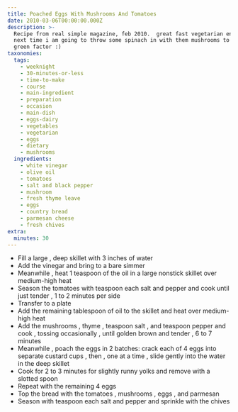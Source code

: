 ```yaml
---
title: Poached Eggs With Mushrooms And Tomatoes
date: 2010-03-06T00:00:00.000Z
description: >-
  Recipe from real simple magazine, feb 2010.  great fast vegetarian entree! 
  next time i am going to throw some spinach in with them mushrooms to boost the
  green factor :)
taxonomies:
  tags:
    - weeknight
    - 30-minutes-or-less
    - time-to-make
    - course
    - main-ingredient
    - preparation
    - occasion
    - main-dish
    - eggs-dairy
    - vegetables
    - vegetarian
    - eggs
    - dietary
    - mushrooms
  ingredients:
    - white vinegar
    - olive oil
    - tomatoes
    - salt and black pepper
    - mushroom
    - fresh thyme leave
    - eggs
    - country bread
    - parmesan cheese
    - fresh chives
extra:
  minutes: 30
---
```

 - Fill a large , deep skillet with 3 inches of water
 - Add the vinegar and bring to a bare simmer
 - Meanwhile , heat 1 teaspoon of the oil in a large nonstick skillet over medium-high heat
 - Season the tomatoes with teaspoon each salt and pepper and cook until just tender , 1 to 2 minutes per side
 - Transfer to a plate
 - Add the remaining tablespoon of oil to the skillet and heat over medium-high heat
 - Add the mushrooms , thyme , teaspoon salt , and teaspoon pepper and cook , tossing occasionally , until golden brown and tender , 6 to 7 minutes
 - Meanwhile , poach the eggs in 2 batches: crack each of 4 eggs into separate custard cups , then , one at a time , slide gently into the water in the deep skillet
 - Cook for 2 to 3 minutes for slightly runny yolks and remove with a slotted spoon
 - Repeat with the remaining 4 eggs
 - Top the bread with the tomatoes , mushrooms , eggs , and parmesan
 - Season with teaspoon each salt and pepper and sprinkle with the chives
